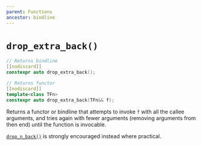 ```yaml
---
parent: Functions
ancestor: bindline
---
```


# `drop_extra_back()`

```c++
// Returns bindline
[[nodiscard]]
constexpr auto drop_extra_back();

// Returns functor
[[nodiscard]]
template<class TFn>
constexpr auto drop_extra_back(TFn&& f);
```

Returns a functor or bindline that attempts to invoke `f` with all the callee arguments, and tries again with fewer arguments (removing arguments from then end) until the function is invocable.

[`drop_n_back()`](drop_n_back.md) is strongly encouraged instead where practical.